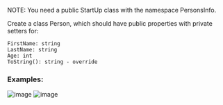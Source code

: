 NOTE: You need a public StartUp class with the namespace PersonsInfo.

Create a class Person, which should have public properties with private setters for:

	FirstName: string
	LastName: string
	Age: int
	ToString(): string - override

### Examples:

![image](https://user-images.githubusercontent.com/45227327/221663657-04af0fc2-9aaf-40c6-80f9-946732dce9a9.png)
![image](https://user-images.githubusercontent.com/45227327/221663758-ce8bcce7-e08f-4366-8c71-268d3f6994a2.png)
